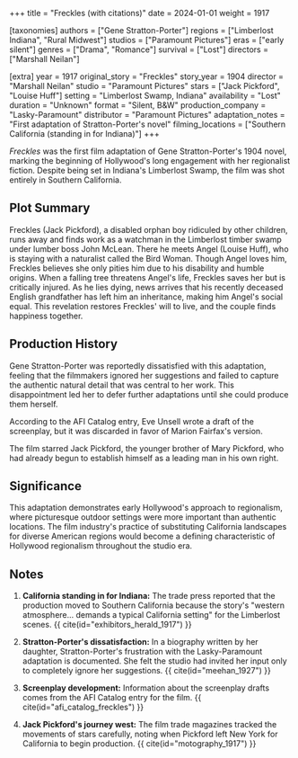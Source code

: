 +++
title = "Freckles (with citations)"
date = 2024-01-01
weight = 1917

[taxonomies]
authors = ["Gene Stratton-Porter"]
regions = ["Limberlost Indiana", "Rural Midwest"]
studios = ["Paramount Pictures"]
eras = ["early silent"]
genres = ["Drama", "Romance"]
survival = ["Lost"]
directors = ["Marshall Neilan"]

[extra]
year = 1917
original_story = "Freckles"
story_year = 1904
director = "Marshall Neilan"
studio = "Paramount Pictures"
stars = ["Jack Pickford", "Louise Huff"]
setting = "Limberlost Swamp, Indiana"
availability = "Lost"
duration = "Unknown"
format = "Silent, B&W"
production_company = "Lasky-Paramount"
distributor = "Paramount Pictures"
adaptation_notes = "First adaptation of Stratton-Porter's novel"
filming_locations = ["Southern California (standing in for Indiana)"]
+++

*Freckles* was the first film adaptation of Gene Stratton-Porter's 1904 novel, marking the beginning of Hollywood's long engagement with her regionalist fiction. Despite being set in Indiana's Limberlost Swamp, the film was shot entirely in Southern California.

## Plot Summary

Freckles (Jack Pickford), a disabled orphan boy ridiculed by other children, runs away and finds work as a watchman in the Limberlost timber swamp under lumber boss John McLean. There he meets Angel (Louise Huff), who is staying with a naturalist called the Bird Woman. Though Angel loves him, Freckles believes she only pities him due to his disability and humble origins. When a falling tree threatens Angel's life, Freckles saves her but is critically injured. As he lies dying, news arrives that his recently deceased English grandfather has left him an inheritance, making him Angel's social equal. This revelation restores Freckles' will to live, and the couple finds happiness together.

## Production History

Gene Stratton-Porter was reportedly dissatisfied with this adaptation, feeling that the filmmakers ignored her suggestions and failed to capture the authentic natural detail that was central to her work. This disappointment led her to defer further adaptations until she could produce them herself.

According to the AFI Catalog entry, Eve Unsell wrote a draft of the screenplay, but it was discarded in favor of Marion Fairfax's version.

The film starred Jack Pickford, the younger brother of Mary Pickford, who had already begun to establish himself as a leading man in his own right.

## Significance

This adaptation demonstrates early Hollywood's approach to regionalism, where picturesque outdoor settings were more important than authentic locations. The film industry's practice of substituting California landscapes for diverse American regions would become a defining characteristic of Hollywood regionalism throughout the studio era.

## Notes

1. **California standing in for Indiana:** The trade press reported that the production moved to Southern California because the story's "western atmosphere... demands a typical California setting" for the Limberlost scenes. {{ cite(id="exhibitors_herald_1917") }} 

2. **Stratton-Porter's dissatisfaction:** In a biography written by her daughter, Stratton-Porter's frustration with the Lasky-Paramount adaptation is documented. She felt the studio had invited her input only to completely ignore her suggestions. {{ cite(id="meehan_1927") }} 

3. **Screenplay development:** Information about the screenplay drafts comes from the AFI Catalog entry for the film. {{ cite(id="afi_catalog_freckles") }} 

4. **Jack Pickford's journey west:** The film trade magazines tracked the movements of stars carefully, noting when Pickford left New York for California to begin production. {{ cite(id="motography_1917") }} 